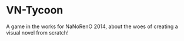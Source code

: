 VN-Tycoon
=========

A game in the works for NaNoRenO 2014, about the woes of creating a visual novel from scratch!

